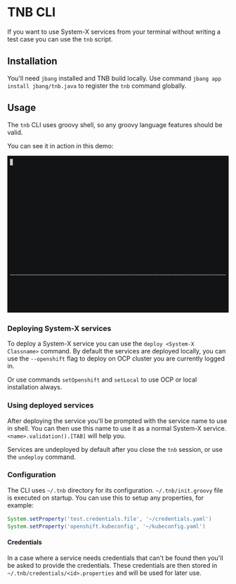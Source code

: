 # TNB CLI

If you want to use System-X services from your terminal without writing a test case you can use the `tnb` script.

## Installation
You'll need `jbang` installed and TNB build locally. Use command
`jbang app install jbang/tnb.java` to register the `tnb` command globally.

## Usage
The `tnb` CLI uses groovy shell, so any groovy language features should be valid.

You can see it in action in this demo: 

[![demo](demo.gif)](https://asciinema.org/a/585241)

### Deploying System-X services
To deploy a System-X service you can use the `deploy <System-X Classname>` command. 
By default the services are deployed locally, you can use the `--openshift` flag to deploy on OCP cluster you are currently logged in.

Or use commands `setOpenshift` and `setLocal` to use OCP or local installation always.

### Using deployed services
After deploying the service you'll be prompted with the service name to use in shell.
You can then use this name to use it as a normal System-X service. `<name>.validation().[TAB]` will help you.

Services are undeployed by default after you close the `tnb` session, or use the `undeploy` command.

### Configuration
The CLI uses `~/.tnb` directory for its configuration. `~/.tnb/init.groovy` file is executed on startup. You can use this to setup any properties, for example:

```groovy
System.setProperty('test.credentials.file', '~/credentials.yaml')
System.setProperty('openshift.kubeconfig', '~/kubeconfig.yaml')
```

#### Credentials
In a case where a service needs credentials that can't be found then you'll be asked to provide the credentials.
These credentials are then stored in `~/.tnb/credentials/<id>.properties` and will be used for later use.
